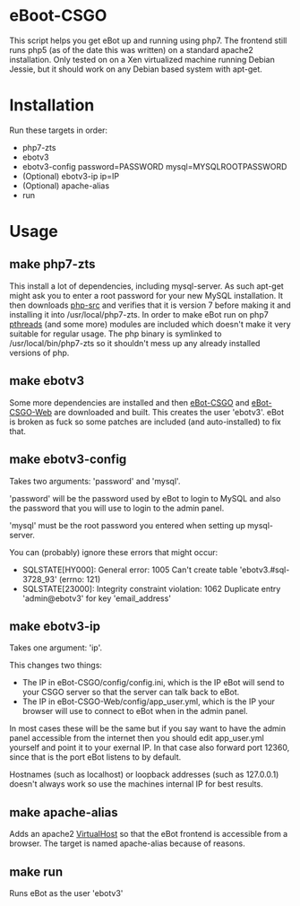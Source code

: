 # eBoot-CSGO
This script helps you get eBot up and running using php7.
The frontend still runs php5 (as of the date this was written) on a standard apache2 installation.
Only tested on on a Xen virtualized machine running Debian Jessie, but it should work on any Debian based system with apt-get.

# Installation
Run these targets in order:
* php7-zts
* ebotv3
* ebotv3-config password=PASSWORD mysql=MYSQLROOTPASSWORD
* (Optional) ebotv3-ip ip=IP
* (Optional) apache-alias
* run

# Usage
## make php7-zts
This install a lot of dependencies, including mysql-server. As such apt-get might ask you to enter a root password for your new MySQL installation.
It then downloads [php-src](https://github.com/php/php-src.git) and verifies that it is version 7 before making it and installing it into /usr/local/php7-zts.
In order to make eBot run on php7 [pthreads](https://github.com/krakjoe/pthreads) (and some more) modules are included which doesn't make it very suitable for regular usage.
The php binary is symlinked to /usr/local/bin/php7-zts so it shouldn't mess up any already installed versions of php.

## make ebotv3
Some more dependencies are installed and then [eBot-CSGO](https://github.com/deStrO/eBot-CSGO) and [eBot-CSGO-Web](https://github.com/deStrO/eBot-CSGO-Web) are downloaded and built.
This creates the user 'ebotv3'.
eBot is broken as fuck so some patches are included (and auto-installed) to fix that.

## make ebotv3-config
Takes two arguments: 'password' and 'mysql'.

'password' will be the password used by eBot to login to MySQL and also the password that you will use to login to the admin panel.

'mysql' must be the root password you entered when setting up mysql-server.

You can (probably) ignore these errors that might occur:
* SQLSTATE[HY000]: General error: 1005 Can't create table 'ebotv3.#sql-3728_93' (errno: 121)
* SQLSTATE[23000]: Integrity constraint violation: 1062 Duplicate entry 'admin@ebotv3' for key 'email_address'

## make ebotv3-ip
Takes one argument: 'ip'.

This changes two things:
* The IP in eBot-CSGO/config/config.ini, which is the IP eBot will send to your CSGO server so that the server can talk back to eBot.
* The IP in eBot-CSGO-Web/config/app_user.yml, which is the IP your browser will use to connect to eBot when in the admin panel.

In most cases these will be the same but if you say want to have the admin panel accessible from the internet then you should edit app_user.yml yourself and point it to your exernal IP. In that case also forward port 12360, since that is the port eBot listens to by default.

Hostnames (such as localhost) or loopback addresses (such as 127.0.0.1) doesn't always work so use the machines internal IP for best results.

## make apache-alias
Adds an apache2 [VirtualHost](https://httpd.apache.org/docs/2.4/vhosts/examples.html) so that the eBot frontend is accessible from a browser. The target is named apache-alias because of reasons.

## make run
Runs eBot as the user 'ebotv3'
